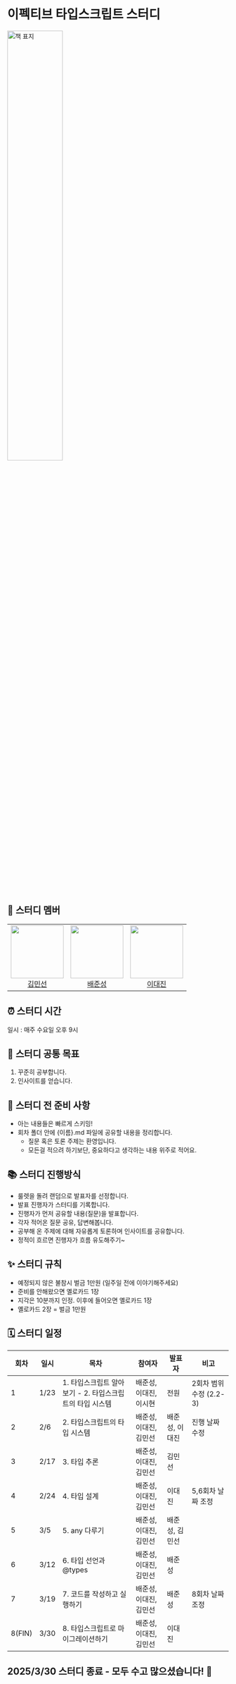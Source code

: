 # 이펙티브 타입스크립트 스터디

<img src="https://github.com/user-attachments/assets/41e9a364-ccb3-46b0-a32d-52a411abdd12" width="50%" alt="책 표지" />

## 🏃 스터디 멤버

<table>
<tr>
  <td align="center">
    <img src="https://github.com/SoleiI.png?size=100" width="120px" height="120px"/><br/>
    <a href="https://github.com/SoleiI">김민선</a>
  </td>
  <td align="center">
    <img src="https://github.com/wet6123.png?size=100" width="120px" height="120px"/><br/>
    <a href="https://github.com/wet6123">배준성</a>
  </td>
  <td align="center">
    <img src="https://github.com/daejlee.png?size=100" width="120px" height="120px"/><br/>
    <a href="https://github.com/daejlee">이대진</a>
  </td>
</table>

## ⏰ 스터디 시간

일시 : 매주 수요일 오후 9시

## 🎯 스터디 공통 목표

1. 꾸준히 공부합니다.
2. 인사이트를 얻습니다.

## 🥊 스터디 전 준비 사항

- 아는 내용들은 빠르게 스키밍!
- 회차 폴더 안에 {이름}.md 파일에 공유할 내용을 정리합니다.
  - 질문 혹은 토론 주제는 환영입니다.
  - 모든걸 적으려 하기보단, 중요하다고 생각하는 내용 위주로 적어요.

## 📚 스터디 진행방식

- 룰렛을 돌려 랜덤으로 발표자를 선정합니다.
- 발표 진행자가 스터디를 기록합니다.
- 진행자가 먼저 공유할 내용(질문)을 발표합니다.
- 각자 적어온 질문 공유, 답변해봅니다.
- 공부해 온 주제에 대해 자유롭게 토론하며 인사이트를 공유합니다.
- 정적이 흐르면 진행자가 흐름 유도해주기~

## ✨ 스터디 규칙

- 예정되지 않은 불참시 벌금 1만원 (일주일 전에 이야기해주세요)
- 준비를 안해왔으면 옐로카드 1장
- 지각은 10분까지 인정. 이후에 들어오면 옐로카드 1장
- 옐로카드 2장 = 벌금 1만원

## 🗓 스터디 일정

| 회차 | 일시 | 목차                                                     | 참여자                 | 발표자         | 비고                   |
| ---- | ---- | -------------------------------------------------------- | ---------------------- | -------------- | ---------------------- |
| 1    | 1/23 | 1. 타입스크립트 알아보기 - 2. 타입스크립트의 타입 시스템 | 배준성, 이대진, 이시현 | 전원           | 2회차 범위수정 (2.2-3) |
| 2    | 2/6  | 2. 타입스크립트의 타입 시스템                            | 배준성, 이대진, 김민선 | 배준성, 이대진 | 진행 날짜 수정         |
| 3    | 2/17 | 3. 타입 추론                                             | 배준성, 이대진, 김민선 | 김민선         |                        |
| 4    | 2/24 | 4. 타입 설계                                             | 배준성, 이대진, 김민선 | 이대진         | 5,6회차 날짜 조정      |
| 5    | 3/5  | 5. any 다루기                                            | 배준성, 이대진, 김민선 | 배준성, 김민선 |                        |
| 6    | 3/12 | 6. 타입 선언과 @types                                    | 배준성, 이대진, 김민선 | 배준성         |                        |
| 7    | 3/19 | 7. 코드를 작성하고 실행하기                              | 배준성, 이대진, 김민선 | 배준성         | 8회차 날짜 조정 |
|8(FIN)| 3/30 | 8. 타입스크립트로 마이그레이션하기                       | 배준성, 이대진, 김민선 | 이대진         |                        |

## 2025/3/30 스터디 종료 - 모두 수고 많으셨습니다! 🙇
